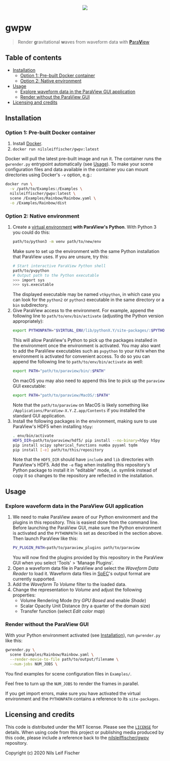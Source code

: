 
<p align="center" id="banner"><img src="https://raw.githubusercontent.com/nilsleiffischer/gwpv/master/docs/banner.png"></p>

# gwpw

> Render **g**ravitational **w**aves from waveform data with [**P**ara**V**iew](https://www.paraview.org)

## Table of contents

- [Installation](#installation)
  - [Option 1: Pre-built Docker container](#option-1-pre-built-docker-container)
  - [Option 2: Native environment](#option-2-native-environment)
- [Usage](#usage)
  - [Explore waveform data in the ParaView GUI application](#explore-waveform-data-in-the-paraview-gui-application)
  - [Render without the ParaView GUI](#render-without-the-paraview-gui)
- [Licensing and credits](#licensing-and-credits)

## Installation

### Option 1: Pre-built Docker container

1. Install [Docker](https://www.docker.com).
2. `docker run nilsleiffischer/gwpv:latest`

Docker will pull the latest pre-built image and run it. The container runs the `gwrender.py` entrypoint automatically (see [Usage](#usage)). To make your scene configuration files and data available in the container you can mount directories using Docker's `-v` option, e.g.:

```sh
docker run \
  -v /path/to/Examples:/Examples \
  nilsleiffischer/gwpv:latest \
  scene /Examples/Rainbow/Rainbow.yaml \
  -o /Examples/Rainbow/dist
```

### Option 2: Native environment

1. Create a [virtual environment](https://docs.python.org/3/tutorial/venv.html)
   **with ParaView's Python**. With Python 3 you could do this:
   ```sh
   path/to/python3 -m venv path/to/new/env
   ```
   Make sure to set up the environment with the same Python installation that
   ParaView uses. If you are unsure, try this:
   ```sh
   # Start interactive ParaView Python shell
   path/to/pvpython
   # Output path to the Python executable
   >>> import sys
   >>> sys.executable
   ```
   The displayed executable may be named `vtkpython`, in which case you can look
   for the `python2` or `python3` executable in the same directory or a `bin`
   subdirectory.
2. Give ParaView access to the environment. For example, append the following
   line to `path/to/env/bin/activate` (adjusting the Python version
   appropriately):
   ```sh
   export PYTHONPATH="$VIRTUAL_ENV/lib/pythonX.Y/site-packages/:$PYTHONPATH"
   ```
   This will allow ParaView's Python to pick up the packages installed in the
   environment once the environment is activated.
   You may also want to add the ParaView executables such as `pvpython` to your
   `PATH` when the environment is activated for convenient access. To do so you
   can append the following line to `path/to/env/bin/activate` as well:
   ```sh
   export PATH="path/to/paraview/bin/:$PATH"
   ```
   On macOS you may also need to append this line to pick up the `paraview` GUI
   executable:
   ```sh
   export PATH="path/to/paraview/MacOS/:$PATH"
   ```
   Note that the `path/to/paraview` on MacOS is likely something like
   `/Applications/ParaView-X.Y.Z.app/Contents` if you installed the standard
   GUI application.
3. Install the following packages in the environment, making sure to use
   ParaView's HDF5 when installing `h5py`:
   ```sh
   . env/bin/activate
   HDF5_DIR=path/to/paraview/hdf5/ pip install --no-binary=h5py h5py
   pip install scipy spherical_functions numba pyyaml tqdm
   pip install [-e] path/to/this/repository
   ```
   Note that the `HDF5_DIR` should have `include` and `lib` directories with
   ParaView's HDF5. Add the `-e` flag when installing this repository's
   Python package to install it in "editable" mode, i.e. symlink instead of copy
   it so changes to the repository are reflected in the installation.

## Usage

### Explore waveform data in the ParaView GUI application

1. We need to make ParaView aware of our Python environment and the plugins in
   this repository. This is easiest done from the command line. Before launching
   the ParaView GUI, make sure the Python environment is activated and the
   `PYTHONPATH` is set as described in the section above. Then launch ParaView
   like this:
   ```sh
   PV_PLUGIN_PATH=path/to/paraview_plugins path/to/paraview
   ```
   You will now find the plugins provided by this repository in the ParaView GUI
   when you select 'Tools' > 'Manage Plugins'.
3. Open a waveform data file in ParaView and select the _Waveform Data Reader_
   to load it. Waveform data files in [SpEC](https://www.black-holes.org/code/SpEC.html)'s output format are currently supported.
4. Add the _Waveform To Volume_ filter to the loaded data.
5. Change the representation to _Volume_ and adjust the following properties:
   - Volume Rendering Mode (try _GPU Based_ and enable _Shade_)
   - Scalar Opacity Unit Distance (try a quarter of the domain size)
   - Transfer function (select _Edit color map_)

### Render without the ParaView GUI

With your Python environment activated (see [Installation](#installation)), run
`gwrender.py` like this:

```sh
gwrender.py \
  scene Examples/Rainbow/Rainbow.yaml \
  --render-movie-to-file path/to/output/filename \
  --num-jobs NUM_JOBS \
```

You find examples for scene configuration files in `Examples/`.

Feel free to turn up the `NUM_JOBS` to render the frames in parallel.

If you get import errors, make sure you have activated the virtual environment
and the `PYTHONPATH` contains a reference to its `site-packages`.

## Licensing and credits

This code is distributed under the MIT license. Please see the [`LICENSE`](LICENSE) for details. When using code from this project or publishing media produced by this code, please include a reference back to the [nilsleiffischer/gwpv](https://github.com/nilsleiffischer/gwpv) repository.

Copyright (c) 2020 Nils Leif Fischer
